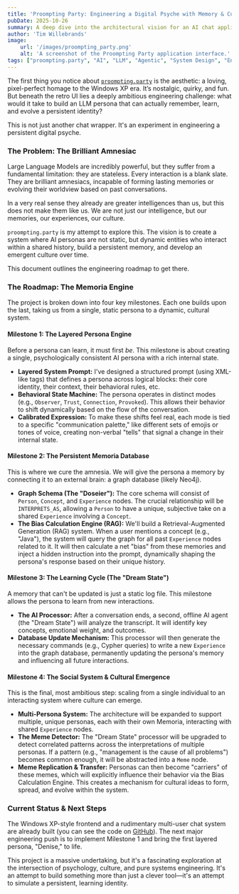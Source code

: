 ```yaml
---
title: 'Proompting Party: Engineering a Digital Psyche with Memory & Culture'
pubDate: 2025-10-26
summary: A deep dive into the architectural vision for an AI chat application that aims to simulate memory, learning, and emergent culture using layered personas and a graph database.
author: 'Tim Willebrands'
image:
    url: '/images/proompting_party.png'
    alt: 'A screenshot of the Proompting Party application interface.'
tags: ["proompting.party", "AI", "LLM", "Agentic", "System Design", "Engineering", "Culture", "GraphDB"]
---
```


The first thing you notice about [`proompting.party`](https://proompting.party) is the aesthetic: a loving, pixel-perfect homage to the Windows XP era. It’s nostalgic, quirky, and fun. But beneath the retro UI lies a deeply ambitious engineering challenge: what would it take to build an LLM persona that can actually remember, learn, and evolve a persistent identity?

This is not just another chat wrapper. It's an experiment in engineering a persistent digital psyche.

### The Problem: The Brilliant Amnesiac

Large Language Models are incredibly powerful, but they suffer from a fundamental limitation: they are stateless. Every interaction is a blank slate. They are brilliant amnesiacs, incapable of forming lasting memories or evolving their worldview based on past conversations.

In a very real sense they already are greater intelligences than us, but this does not make them like us. We are not just our intelligence, but our memories, our experiences, our culture.

`proompting.party` is my attempt to explore this. The vision is to create a system where AI personas are not static, but dynamic entities who interact within a shared history, build a persistent memory, and develop an emergent culture over time.

This document outlines the engineering roadmap to get there.

### The Roadmap: The Memoria Engine

The project is broken down into four key milestones. Each one builds upon the last, taking us from a single, static persona to a dynamic, cultural system.

#### Milestone 1: The Layered Persona Engine

Before a persona can learn, it must first *be*. This milestone is about creating a single, psychologically consistent AI persona with a rich internal state.

-   **Layered System Prompt:** I've designed a structured prompt (using XML-like tags) that defines a persona across logical blocks: their core identity, their context, their behavioral rules, etc.
-   **Behavioral State Machine:** The persona operates in distinct modes (e.g., `Observer`, `Trust`, `Connection`, `Provoked`). This allows their behavior to shift dynamically based on the flow of the conversation.
-   **Calibrated Expression:** To make these shifts feel real, each mode is tied to a specific "communication palette," like different sets of emojis or tones of voice, creating non-verbal "tells" that signal a change in their internal state.

#### Milestone 2: The Persistent Memoria Database

This is where we cure the amnesia. We will give the persona a memory by connecting it to an external brain: a graph database (likely Neo4j).

-   **Graph Schema (The "Doseier"):** The core schema will consist of `Person`, `Concept`, and `Experience` nodes. The crucial relationship will be `INTERPRETS_AS`, allowing a `Person` to have a unique, subjective take on a shared `Experience` involving a `Concept`.
-   **The Bias Calculation Engine (RAG):** We'll build a Retrieval-Augmented Generation (RAG) system. When a user mentions a concept (e.g., "Java"), the system will query the graph for all past `Experience` nodes related to it. It will then calculate a net "bias" from these memories and inject a hidden instruction into the prompt, dynamically shaping the persona's response based on their unique history.

#### Milestone 3: The Learning Cycle (The "Dream State")

A memory that can't be updated is just a static log file. This milestone allows the persona to learn from new interactions.

-   **The AI Processor:** After a conversation ends, a second, offline AI agent (the "Dream State") will analyze the transcript. It will identify key concepts, emotional weight, and outcomes.
-   **Database Update Mechanism:** This processor will then generate the necessary commands (e.g., Cypher queries) to write a new `Experience` into the graph database, permanently updating the persona's memory and influencing all future interactions.

#### Milestone 4: The Social System & Cultural Emergence

This is the final, most ambitious step: scaling from a single individual to an interacting system where culture can emerge.

-   **Multi-Persona System:** The architecture will be expanded to support multiple, unique personas, each with their own Memoria, interacting with shared `Experience` nodes.
-   **The Meme Detector:** The "Dream State" processor will be upgraded to detect correlated patterns across the interpretations of multiple personas. If a pattern (e.g., "management is the cause of all problems") becomes common enough, it will be abstracted into a `Meme` node.
-   **Meme Replication & Transfer:** Personas can then become "carriers" of these memes, which will explicitly influence their behavior via the Bias Calculation Engine. This creates a mechanism for cultural ideas to form, spread, and evolve within the system.

### Current Status & Next Steps

The Windows XP-style frontend and a rudimentary multi-user chat system are already built (you can see the code on [GitHub](https://github.com/TimWillebrands/window-into-proompting)). The next major engineering push is to implement Milestone 1 and bring the first layered persona, "Denise," to life.

This project is a massive undertaking, but it's a fascinating exploration at the intersection of psychology, culture, and pure systems engineering. It's an attempt to build something more than just a clever tool—it's an attempt to simulate a persistent, learning identity.
